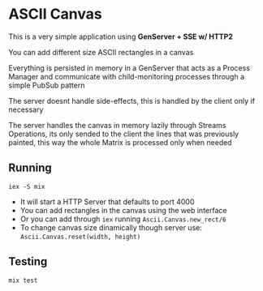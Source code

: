 # ASCII Canvas

This is a very simple application using **GenServer + SSE w/ HTTP2**

You can add different size ASCII rectangles in a canvas

Everything is persisted in memory in a GenServer that acts as a Process Manager and communicate with child-monitoring processes through a simple PubSub pattern

The server doesnt handle side-effects, this is handled by the client only if necessary

The server handles the canvas in memory lazily through Streams Operations, its only sended to the client the lines that was previously painted, this way the whole Matrix is processed only when needed


## Running

`iex -S mix`

- It will start a HTTP Server that defaults to port 4000
- You can add rectangles in the canvas using the web interface
- Or you can add through `iex` running ```Ascii.Canvas.new_rect/6```
- To change canvas size dinamically though server use: `Ascii.Canvas.reset(width, height)`

## Testing

`mix test`